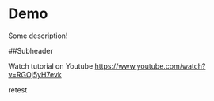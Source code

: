 # Demo

Some description! 

##Subheader

Watch tutorial on Youtube 
https://www.youtube.com/watch?v=RGOj5yH7evk 

retest 
